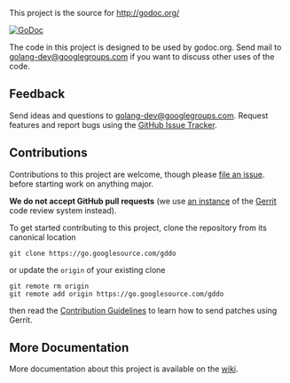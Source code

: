 This project is the source for http://godoc.org/

[![GoDoc](https://godoc.org/github.com/golang/gddo?status.svg)](http://godoc.org/github.com/golang/gddo)

The code in this project is designed to be used by godoc.org. Send mail to
golang-dev@googlegroups.com if you want to discuss other uses of the code.

Feedback
--------

Send ideas and questions to golang-dev@googlegroups.com.
Request features and report bugs using the
[GitHub Issue Tracker](https://github.com/golang/gddo/issues/new).

Contributions
-------------

Contributions to this project are welcome, though please
[file an issue](https://github.com/golang/gddo/issues/new).
before starting work on anything major.

**We do not accept GitHub pull requests**
(we use [an instance](https://go-review.googlesource.com/) of the
[Gerrit](https://www.gerritcodereview.com/) code review system instead).

To get started contributing to this project,
clone the repository from its canonical location

	git clone https://go.googlesource.com/gddo

or update the `origin` of your existing clone

	git remote rm origin
	git remote add origin https://go.googlesource.com/gddo

then read the [Contribution Guidelines](https://golang.org/doc/contribute.html)
to learn how to send patches using Gerrit.

More Documentation
------------------

More documentation about this project is available on the [wiki](https://github.com/golang/gddo/wiki).
